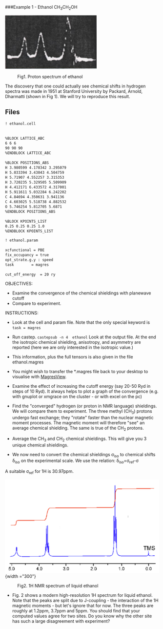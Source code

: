 
###Example 1 - Ethanol CH<sub>3</sub>CH<sub>2</sub>OH
<p><img alt="Fig1. Proton spectrum of ethanol" src="../../img/nmr_tut1.png" width = "300"/></p>
<figure fig1>
  <figcaption>Fig1. Proton spectrum of ethanol</figcaption>
</figure>


The discovery that one could actually see chemical shifts in hydrogen spectra was made in 1951 at Stanford University by Packard, Arnold, Dharmatti (shown in Fig 1). We will try to reproduce this result.  


## Files   

```
! ethanol.cell


%BLOCK LATTICE_ABC
6 6 6
90 90 90
%ENDBLOCK LATTICE_ABC

%BLOCK POSITIONS_ABS
H 3.980599 4.178342 3.295079
H 5.033394 3.43043 4.504759
H 5.71907 4.552257 3.315353
H 3.720235 5.329505 5.509909
H 4.412171 6.433572 4.317001
H 5.911611 5.032284 6.242202
C 4.84694 4.350631 3.941136
C 4.603025 5.518738 4.882532
O 5.746254 5.812705 5.6871
%ENDBLOCK POSITIONS_ABS

%BLOCK KPOINTS_LIST
0.25 0.25 0.25 1.0
%ENDBLOCK KPOINTS_LIST
```
```
! ethanol.param

xcfunctional = PBE
fix_occupancy = true
opt_strate.g.y : speed
task        = magres

cut_off_energy  = 20 ry
```



OBJECTIVES:

* Examine the convergence of the chemical shieldings with planewave cutoff
* Compare to experiment.

INSTRUCTIONS:

* Look at the cell and param file. Note that the only special keyword is `task = magres`

* Run castep. `castepsub -n 4  ethanol` Look at the output file. At the end the isotropic chemical shielding, anisotropy, and asymmetry are reported (here we are only interested in the isotropic value.)

* This information, plus the full tensors is also given in the file ethanol.magres

* You might wish to transfer the *.magres file back to your desktop to visualise with [MagresView](https://www.ccpnc.ac.uk/magresview/magresview/magres_view.html?JS).

* Examine the effect of increasing the cutoff energy (say 20-50 Ryd in steps of 10 Ryd). It always helps to plot a graph of the convergence (e.g. with gnuplot or xmgrace on the cluster - or with excel on the pc)

* Find the "converged" hydrogen (or proton in NMR language) shieldings. We will compare them to experiment. The three methyl (CH<sub>3</sub>) protons undergo fast exchange; they "rotate" faster than the nuclear magnetic moment processes. The magnetic moment will therefore "see" an average chemical shielding. The same is true of the CH<sub>2</sub> protons.

* Average the CH<sub>3</sub> and CH<sub>2</sub> chemical shieldings. This will give you 3 unique chemical shieldings.

* We now need to convert the chemical shieldings &#963;<sub>iso</sub> to chemical shifts &#948;<sub>iso</sub> on the experimental scale. We use the relation: &#948;<sub>iso</sub>=&#963;<sub>ref</sub>-&#963;

A suitable &#963;<sub>ref</sub> for 1H is 30.97ppm.


![Fig2. 1H NMR spectrum of liquid ethanol](../img/nmr_tut2.png){width ="300"}
<figure fig1>
  <figcaption>Fig2. 1H NMR spectrum of liquid ethanol</figcaption>
</figure>


* Fig. 2 shows a modern high-resolution 1H spectrum for liquid ethanol. Note that the peaks are split due to J-coupling - the interaction of the 1H magnetic moments - but let's ignore that for now. The three peaks are roughly at 1.2ppm, 3.7ppm and 5ppm. You should find that your computed values agree for two sites. Do you know why the other site has such a large disagreement with experiment?
